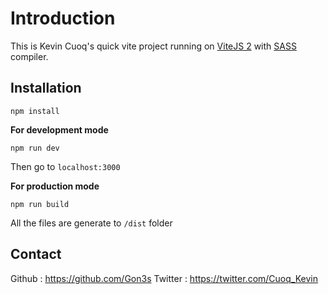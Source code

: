 # Introduction

This is Kevin Cuoq's quick vite project running on [ViteJS 2](https://vitejs.dev/) with [SASS](https://sass-lang.com/) compiler.

## Installation
``` 
npm install
```

**For development mode**

```
npm run dev
```

Then go to `localhost:3000`

**For production mode**

```
npm run build
```

All the files are generate to `/dist` folder


## Contact

Github : https://github.com/Gon3s
Twitter : https://twitter.com/Cuoq_Kevin
